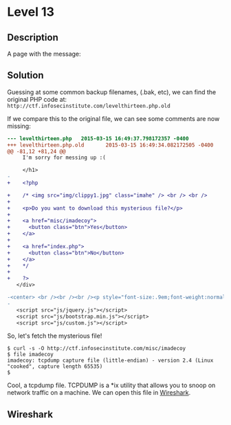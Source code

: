 # Level 13

## Description

A page with the message:

>

## Solution

Guessing at some common backup filenames, (.bak, etc), we can find the original PHP code at: `http://ctf.infosecinstitute.com/levelthirteen.php.old`

If we compare this to the original file, we can see some comments are now missing:

```diff
--- levelthirteen.php   2015-03-15 16:49:37.798172357 -0400
+++ levelthirteen.php.old       2015-03-15 16:49:34.082172505 -0400
@@ -81,12 +81,24 @@
     I'm sorry for messing up :(

     </h1>
-
+    <?php

+    /* <img src="img/clippy1.jpg" class="imahe" /> <br /> <br />
+
+    <p>Do you want to download this mysterious file?</p>
+
+    <a href="misc/imadecoy">
+      <button class="btn">Yes</button>
+    </a>
+
+    <a href="index.php">
+      <button class="btn">No</button>
+    </a>
+    */
+
+    ?>
   </div>

-<center> <br /><br /><br /><p style="font-size:.9em;font-weight:normal;">Bounty: $130</p></center>
-
   <script src="js/jquery.js"></script>
   <script src="js/bootstrap.min.js"></script>
   <script src="js/custom.js"></script>
```

So, let's fetch the mysterious file!

```shell
$ curl -s -O http://ctf.infosecinstitute.com/misc/imadecoy
$ file imadecoy
imadecoy: tcpdump capture file (little-endian) - version 2.4 (Linux "cooked", capture length 65535)
$
```

Cool, a tcpdump file.  TCPDUMP is a *ix utility that allows you to snoop on network traffic on a machine.  We can open this file in [Wireshark](https://www.wireshark.org/).

## Wireshark
